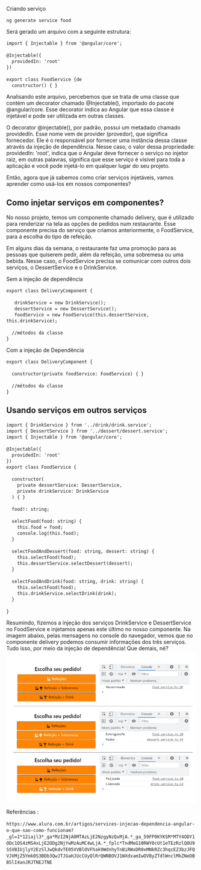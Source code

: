 Criando serviço
```
ng generate service food
```
Será gerado um arquivo com a seguinte estrutura:
```
import { Injectable } from '@angular/core';

@Injectable({
  providedIn: 'root'
})

export class FoodService {de
  constructor() { }
```
Analisando este arquivo, percebemos que se trata de uma classe que contém um decorator chamado @Injectable(), importado do pacote @angular/core. Esse decorator indica ao Angular que essa classe é injetável e pode ser utilizada em outras classes.

O decorator @injectable(), por padrão, possui um metadado chamado providedIn. Esse nome vem de provider (provedor), que significa fornecedor. Ele é o responsável por fornecer uma instância dessa classe através da injeção de dependência. Nesse caso, o valor dessa propriedade: providedIn: 'root', indica que o Angular deve fornecer o serviço no injetor raiz, em outras palavras, significa que esse serviço é visível para toda a aplicação e você pode injetá-lo em qualquer lugar do seu projeto.

Então, agora que já sabemos como criar serviços injetáveis, vamos aprender como usá-los em nossos componentes?

## Como injetar serviços em componentes?

No nosso projeto, temos um componente chamado delivery, que é utilizado para renderizar na tela as opções de pedidos num restaurante. Esse componente precisa do serviço que criamos anteriormente, o FoodService, para a escolha do tipo de refeição.

Em alguns dias da semana, o restaurante faz uma promoção para as pessoas que quiserem pedir, além da refeição, uma sobremesa ou uma bebida. Nesse caso, o FoodService precisa se comunicar com outros dois serviços, o DessertService e o DrinkService.

Sem a injeção de dependência
```
export class DeliveryComponent {

   drinkService = new DrinkService();
   dessertService = new DessertService();
   foodService = new FoodService(this.dessertService, this.drinkService);

  //métodos da classe
}
```

Com a injeção de Dependência
```
export class DeliveryComponent {

  constructor(private foodService: FoodService) { }

  //métodos da classe
}
```

## Usando serviços em outros serviços
```
import { DrinkService } from '../drink/drink.service';
import { DessertService } from '../dessert/dessert.service';
import { Injectable } from '@angular/core';

@Injectable({
  providedIn: 'root'
})
export class FoodService {

  constructor(
    private dessertService: DessertService,
    private drinkService: DrinkService
  ) { }

  food!: string;

  selectFood(food: string) {
    this.food = food;
    console.log(this.food);
  }

  selectFoodAndDessert(food: string, dessert: string) {
    this.selectFood(food);
    this.dessertService.selectDessert(dessert);
  }

  selectFoodAndDrink(food: string, drink: string) {
    this.selectFood(food);
    this.drinkService.selectDrink(drink);
  }

}
```
Resumindo, fizemos a injeção dos serviços DrinkService e DessertService no FoodService e injetamos apenas este último no nosso componente. Na imagem abaixo, pelas mensagens no console do navegador, vemos que no componente delivery podemos consumir informações dos três serviços. Tudo isso, por meio da injeção de dependência! Que demais, né?
![InjecaoServicos](./Screenshot%20from%202023-07-06%2015-37-26.png)

Referências : 

`https://www.alura.com.br/artigos/services-injecao-dependencia-angular-o-que-sao-como-funcionam?_gl=1*12iajl3*_ga*MzI2NjA0MTAzLjE2NzgyNzQxMjA.*_ga_59FP0KYKSM*MTY4ODY1ODc1OS4zMS4xLjE2ODg2NjYwMzAuMC4wLjA.*_fplc*TndMeG10RWY0cUt1eTEzRzlQOU9SSVBIUjlyY2EzSlJwQkdvTE05VVBlOVFhak9WdnhyTnBiRWxDR0xMNkRZc3hqcEZ3bzJFQVJVMjZ5Ymk0S3BDb3QwJTJGaHJUcCUyQlRrQWNBOVJ1WXdxamIwOVByZTdlWnclMkZNeDBBSlI4anJRJTNEJTNE`